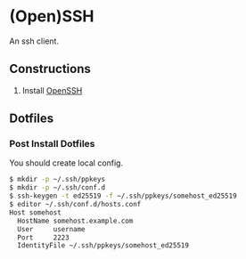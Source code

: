 # (Open)SSH

An ssh client.

## Constructions

1. Install [OpenSSH](#Installation)

## Dotfiles

### Post Install Dotfiles

You should create local config.

```bash
$ mkdir -p ~/.ssh/ppkeys
$ mkdir -p ~/.ssh/conf.d
$ ssh-keygen -t ed25519 -f ~/.ssh/ppkeys/somehost_ed25519
$ editor ~/.ssh/conf.d/hosts.conf
Host somehost
  HostName somehost.example.com
  User     username
  Port     2223
  IdentityFile ~/.ssh/ppkeys/somehost_ed25519
```

